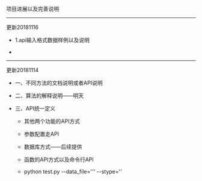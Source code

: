 项目进展以及完善说明

---
更新20181116

- 1.api输入格式数据样例以及说明

- 

---

更新20181114

- 一、不同方法的文档说明或者API说明

- 二、算法的解释说明——明天

- 三、API统一定义
    
    - 其他两个功能的API方式

    - 参数配置走API

    - 数据库方式——后续提供

    - 函数的API方式以及命令行API

    - python test.py --data_file=''' --stype=''